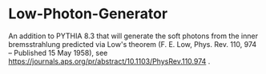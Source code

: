# Low-Photon-Generator
An addition to PYTHIA 8.3 that will generate the soft photons from the inner bremsstrahlung predicted via Low's theorem (F. E. Low, Phys. Rev. 110, 974 – Published 15 May 1958), see https://journals.aps.org/pr/abstract/10.1103/PhysRev.110.974 .
